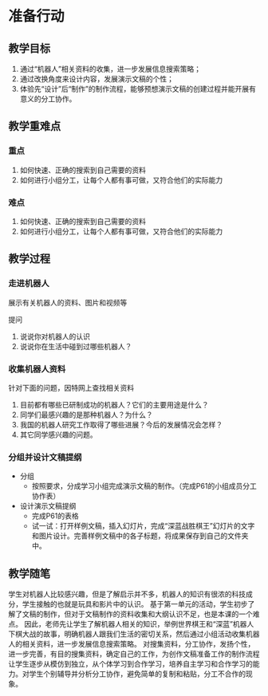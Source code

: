 # **准备行动**

## **教学目标**

1. 通过“机器人”相关资料的收集，进一步发展信息搜索策略；
2. 通过改换角度来设计内容，发展演示文稿的个性；
3. 体验先“设计”后“制作”的制作流程，能够预想演示文稿的创建过程并能开展有意义的分工协作。

## **教学重难点**

### **重点**

1. 如何快速、正确的搜索到自己需要的资料
2. 如何进行小组分工，让每个人都有事可做，又符合他们的实际能力

### **难点**

1. 如何快速、正确的搜索到自己需要的资料
2. 如何进行小组分工，让每个人都有事可做，又符合他们的实际能力

## **教学过程**

### **走进机器人**

展示有关机器人的资料、图片和视频等

提问

1. 说说你对机器人的认识
2. 说说你在生活中碰到过哪些机器人？

### **收集机器人资料**

针对下面的问题，因特网上查找相关资料

1. 目前都有哪些已研制成功的机器人？它们的主要用途是什么？
2. 同学们最感兴趣的是那种机器人？为什么？
3. 我国的机器人研究工作取得了哪些进展？今后的发展情况会怎样？
4. 其它同学感兴趣的问题。

### **分组并设计文稿提纲**

- 分组
    - 按照要求，分成学习小组完成演示文稿的制作。（完成P61的小组成员分工协作表）
- 设计演示文稿提纲
    - 完成P61的表格
    - 试一试：打开样例文稿，插入幻灯片，完成“深蓝战胜棋王”幻灯片的文字和图片设计。完善样例文稿中的各子标题，将成果保存到自己的文件夹中。

## **教学随笔**

学生对机器人比较感兴趣，但是了解启示并不多，机器人的知识有很浓的科技成分，学生接触的也就是玩具和影片中的认识。
基于第一单元的活动，学生初步了解了文稿的制作，但对于文稿制作的资料收集和大纲认识不足，也是本课的一个难点。
因此，老师先让学生了解机器人相关的知识，举例世界棋王和“深蓝”机器人下棋大战的故事，明确机器人跟我们生活的密切关系，然后通过小组活动收集机器人的相关资料，进一步发展信息搜索策略。
对搜集资料，分工协作，发扬个性，进一步完善，有目的搜集资料，确定自己的工作，为创作文稿准备工作的制作流程让学生逐步从模仿到独立，从个体学习到合作学习，培养自主学习和合作学习的能力。对学生个别辅导并分析分工协作，避免简单的复制和粘贴，分工不合作的现象。